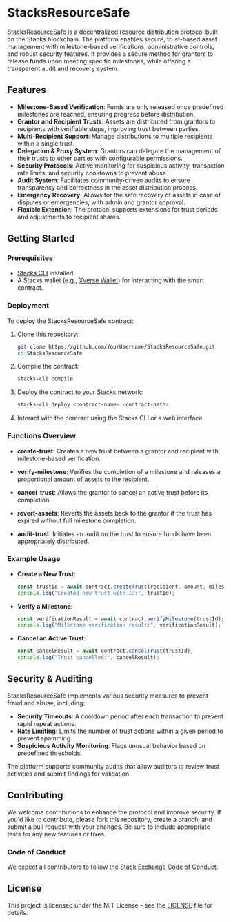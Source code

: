 # StacksResourceSafe

StacksResourceSafe is a decentralized resource distribution protocol built on the Stacks blockchain. The platform enables secure, trust-based asset management with milestone-based verifications, administrative controls, and robust security features. It provides a secure method for grantors to release funds upon meeting specific milestones, while offering a transparent audit and recovery system.

## Features

- **Milestone-Based Verification**: Funds are only released once predefined milestones are reached, ensuring progress before distribution.
- **Grantor and Recipient Trusts**: Assets are distributed from grantors to recipients with verifiable steps, improving trust between parties.
- **Multi-Recipient Support**: Manage distributions to multiple recipients within a single trust.
- **Delegation & Proxy System**: Grantors can delegate the management of their trusts to other parties with configurable permissions.
- **Security Protocols**: Active monitoring for suspicious activity, transaction rate limits, and security cooldowns to prevent abuse.
- **Audit System**: Facilitates community-driven audits to ensure transparency and correctness in the asset distribution process.
- **Emergency Recovery**: Allows for the safe recovery of assets in case of disputes or emergencies, with admin and grantor approval.
- **Flexible Extension**: The protocol supports extensions for trust periods and adjustments to recipient shares.

## Getting Started

### Prerequisites

- [Stacks CLI](https://github.com/blockstack/stacks-blockchain) installed.
- A Stacks wallet (e.g., [Xverse Wallet](https://www.xverse.app/)) for interacting with the smart contract.

### Deployment

To deploy the StacksResourceSafe contract:

1. Clone this repository:
   ```bash
   git clone https://github.com/YourUsername/StacksResourceSafe.git
   cd StacksResourceSafe
   ```

2. Compile the contract:
   ```bash
   stacks-cli compile
   ```

3. Deploy the contract to your Stacks network:
   ```bash
   stacks-cli deploy <contract-name> <contract-path>
   ```

4. Interact with the contract using the Stacks CLI or a web interface.

### Functions Overview

- **create-trust**: Creates a new trust between a grantor and recipient with milestone-based verification.

- **verify-milestone**: Verifies the completion of a milestone and releases a proportional amount of assets to the recipient.

- **cancel-trust**: Allows the grantor to cancel an active trust before its completion.

- **revert-assets**: Reverts the assets back to the grantor if the trust has expired without full milestone completion.

- **audit-trust**: Initiates an audit on the trust to ensure funds have been appropriately distributed.

### Example Usage

- **Create a New Trust**:

  ```javascript
  const trustId = await contract.createTrust(recipient, amount, milestones);
  console.log("Created new trust with ID:", trustId);
  ```

- **Verify a Milestone**:

  ```javascript
  const verificationResult = await contract.verifyMilestone(trustId);
  console.log("Milestone verification result:", verificationResult);
  ```

- **Cancel an Active Trust**:

  ```javascript
  const cancelResult = await contract.cancelTrust(trustId);
  console.log("Trust cancelled:", cancelResult);
  ```

## Security & Auditing

StacksResourceSafe implements various security measures to prevent fraud and abuse, including:

- **Security Timeouts**: A cooldown period after each transaction to prevent rapid repeat actions.
- **Rate Limiting**: Limits the number of trust actions within a given period to prevent spamming.
- **Suspicious Activity Monitoring**: Flags unusual behavior based on predefined thresholds.

The platform supports community audits that allow auditors to review trust activities and submit findings for validation.

## Contributing

We welcome contributions to enhance the protocol and improve security. If you'd like to contribute, please fork this repository, create a branch, and submit a pull request with your changes. Be sure to include appropriate tests for any new features or fixes.

### Code of Conduct

We expect all contributors to follow the [Stack Exchange Code of Conduct](https://stackexchange.com/conduct).

## License

This project is licensed under the MIT License - see the [LICENSE](LICENSE) file for details.
